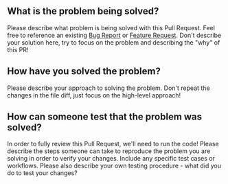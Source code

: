 ## What is the problem being solved?

Please describe what problem is being solved with this Pull Request. Feel free to reference an existing [Bug Report](https://github.com/jakerella/usgov-regs/issues?q=is%3Aopen+is%3Aissue+label%3Abug) or [Feature Request](https://github.com/jakerella/usgov-regs/issues?q=is%3Aopen+is%3Aissue+label%3Aenhancement). Don't describe your solution here, try to focus on the problem and describing the "why" of this PR!

## How have you solved the problem?

Please describe your approach to solving the problem. Don't repeat the changes in the file diff, just focus on the high-level approach!

## How can someone test that the problem was solved?

In order to fully review this Pull Request, we'll need to run the code! Please describe the steps someone can take to reproduce the problem you are solving in order to verify your changes. Include any specific test cases or workflows. Please also describe your own testing procedure - what did you do to test your changes?
